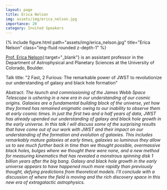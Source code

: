 ```yaml
---
layout: page
title: Erica Nelson
img: assets/img/erica_nelson.jpg
importance: 20
category: Invited Speakers
---
```


<div class="row">
    <div class="col-sm mt-3 mt-md-0">
        {% include figure.html path="assets/img/erica_nelson.jpg" title="Erica Nelson" class="img-fluid rounded z-depth-1" %}
    </div>
</div>

[Prof. Erica Nelson](https://www.ericajnelson.com){:target="_blank"} is an assistant professor in the Department of Astrophysical and Planetary Sciences at the University of Colorado, Boulder.

Talk title: "2 Fast, 2 Furious: The remarkable power of JWST to revolutionize our understanding of galaxy and black hole formation"

Abstract: _The launch and commissioning of the James Webb Space Telescope is ushering in a new era in our understanding of our cosmic origins. Galaxies are a fundamental building block of the universe, yet how they formed has remained enigmatic owing to our inability to observe them at early cosmic times. In just the first two and a half years of data, JWST has already upended our understanding of galaxy and black hole growth in the early universe. In this talk I will discuss some of the surprising results that have come out of our work with JWST and their impact on our understanding of the formation and evolution of galaxies. This includes remarkably mature galaxies at early times, galaxies so luminous they allow us to see much further back in time than we thought possible, overmassive black holes, bulges where we thought there were none, and a new method for measuring kinematics that has revealed a monstrous spinning disk 1 billion years after the big bang. Galaxy and black hole growth in the early universe appears to have happened much more rapidly than previously thought, defying predictions from theoretical models. I’ll conclude with a discussion of where the field is moving and the rich discovery space in this new era of extragalactic astrophysics._

